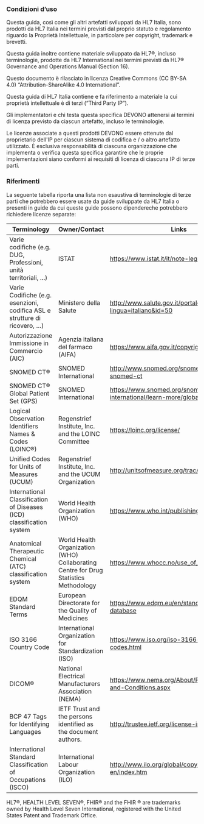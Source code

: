 ### Condizioni d’uso

Questa guida, così come gli altri artefatti sviluppati da HL7 Italia,
sono prodotti da HL7 Italia nei termini previsti dal proprio statuto e
regolamento riguardo la Proprietà Intellettuale, in particolare per
copyright, trademark e brevetti.

Questa guida inoltre contiene materiale sviluppato da HL7®, incluso
terminologie, prodotte da HL7 International nei termini previsti da HL7®
Governance and Operations Manual (Section 16).

Questo documento è rilasciato in licenza Creative Commons (CC BY-SA 4.0)
“Attribution-ShareAlike 4.0 International”.

Questa guida di HL7 Italia contiene e fa riferimento a materiale la cui
proprietà intellettuale è di terzi (“Third Party IP”).

Gli implementatori e chi testa questa specifica DEVONO attenersi ai
termini di licenza previsto da ciascun artefatto, incluso le
terminologie.

Le licenze associate a questi prodotti DEVONO essere ottenute dal
proprietario dell'IP per ciascun sistema di codifica e / o altro
artefatto utilizzato. È esclusiva responsabilità di ciascuna
organizzazione che implementa o verifica questa specifica garantire che
le proprie implementazioni siano conformi ai requisiti di licenza di
ciascuna IP di terze parti.

### Riferimenti

La seguente tabella riporta una lista non esaustiva di terminologie di
terze parti che potrebbero essere usate da guide sviluppate da HL7
Italia o presenti in guide da cui queste guide possono dipendereche
potrebbero richiedere licenze separate:

<table>
<thead>
<tr class="header">
<th><strong>Terminology</strong></th>
<th><strong>Owner/Contact</strong></th>
<th><strong>Links</strong></th>
</tr>
</thead>
<tbody>
<tr class="odd">
<td>Varie codifiche (e.g. DUG, Professioni, unità territoriali, ...)</td>
<td>ISTAT</td>
<td><a href="https://www.istat.it/it/note-legali">https://www.istat.it/it/note-legali</a></td>
</tr>
<tr class="even">
<td>Varie Codifiche (e.g. esenzioni, codifica ASL e strutture di ricovero, …)</td>
<td>Ministero della Salute</td>
<td><a href="http://www.salute.gov.it/portale/p5_0.jsp?lingua=italiano&amp;id=50">http://www.salute.gov.it/portale/p5_0.jsp?lingua=italiano&amp;id=50</a></td>
</tr>
<tr class="odd">
<td>Autorizzazione Immissione in Commercio (AIC)</td>
<td>Agenzia italiana del farmaco (AIFA)</td>
<td><a href="https://www.aifa.gov.it/copyright">https://www.aifa.gov.it/copyright</a></td>
</tr>
<tr class="even">
<td>SNOMED CT®</td>
<td>SNOMED International</td>
<td><a href="http://www.snomed.org/snomed-ct/get-snomed-ct">http://www.snomed.org/snomed-ct/get-snomed-ct</a></td>
</tr>
<tr class="odd">
<td>SNOMED CT® Global Patient Set (GPS)</td>
<td>SNOMED International</td>
<td><a href="https://www.snomed.org/snomed-international/learn-more/global-patient-set">https://www.snomed.org/snomed-international/learn-more/global-patient-set</a></td>
</tr>
<tr class="even">
<td>Logical Observation Identifiers Names &amp; Codes (LOINC®)</td>
<td>Regenstrief Institute, Inc. and the LOINC Committee</td>
<td><a href="https://loinc.org/license/">https://loinc.org/license/</a></td>
</tr>
<tr class="odd">
<td>Unified Codes for Units of Measures (UCUM)</td>
<td>Regenstrief Institute, Inc. and the UCUM Organization</td>
<td><a href="http://unitsofmeasure.org/trac/wiki/TermsOfUse">http://unitsofmeasure.org/trac/wiki/TermsOfUse</a></td>
</tr>
<tr class="even">
<td>International Classification of Diseases (ICD) classification system</td>
<td>World Health Organization (WHO)</td>
<td><a href="https://www.who.int/publishing/copyright/en/">https://www.who.int/publishing/copyright/en/</a></td>
</tr>
<tr class="odd">
<td>Anatomical Therapeutic Chemical (ATC) classification system</td>
<td>World Health Organization (WHO) Collaborating Centre for Drug Statistics Methodology</td>
<td><a href="https://www.whocc.no/use_of_atc_ddd/">https://www.whocc.no/use_of_atc_ddd/</a></td>
</tr>
<tr class="even">
<td>EDQM Standard Terms</td>
<td>European Directorate for the Quality of Medicines</td>
<td><a href="https://www.edqm.eu/en/standard-terms-database">https://www.edqm.eu/en/standard-terms-database</a></td>
</tr>
<tr class="odd">
<td>ISO 3166 Country Code</td>
<td>International Organization for Standardization (ISO)</td>
<td><a href="https://www.iso.org/iso-3166-country-codes.html">https://www.iso.org/iso-3166-country-codes.html</a></td>
</tr>
<tr class="even">
<td>DICOM®</td>
<td>National Electrical Manufacturers Association (NEMA)</td>
<td><a href="https://www.nema.org/About/Pages/Terms-and-Conditions.aspx">https://www.nema.org/About/Pages/Terms-and-Conditions.aspx</a></td>
</tr>
<tr class="odd">
<td>BCP 47 Tags for Identifying Languages</td>
<td>IETF Trust and the persons identified as the document authors.</td>
<td><a href="http://trustee.ietf.org/license-info">http://trustee.ietf.org/license-info</a></td>
</tr>
<tr class="even">
<td>International Standard Classification of Occupations (ISCO)</td>
<td>International Labour Organization (ILO)</td>
<td><a href="http://www.ilo.org/global/copyright/lang--en/index.htm">http://www.ilo.org/global/copyright/lang–en/index.htm</a></td>
</tr>
</tbody>
</table>

HL7®, HEALTH LEVEL SEVEN®, FHIR® and the FHIR ® are trademarks owned by
Health Level Seven International, registered with the United States
Patent and Trademark Office.

